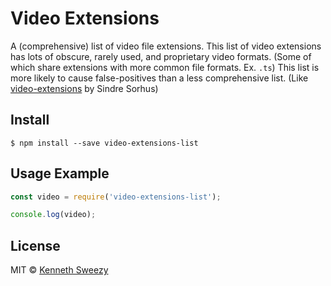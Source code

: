 # Video Extensions
A (comprehensive) list of video file extensions. This list of video extensions has lots of obscure, rarely used, and proprietary video formats. (Some of which share extensions with more common file formats. Ex. `.ts`) This list is more likely to cause false-positives than a less comprehensive list. (Like [video-extensions](https://github.com/sindresorhus/video-extensions) by Sindre Sorhus)

## Install
```
$ npm install --save video-extensions-list
```

## Usage Example
```js
const video = require('video-extensions-list');

console.log(video);
```

## License
MIT ©️ [Kenneth Sweezy](https://github.com/KennethSweezy)